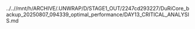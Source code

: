 ../..//mnt/h/ARCHIVE/.UNWRAP/D/STAGE1_OUT/2247cd293227/DuRiCore_backup_20250807_094339_optimal_performance/DAY13_CRITICAL_ANALYSIS.md